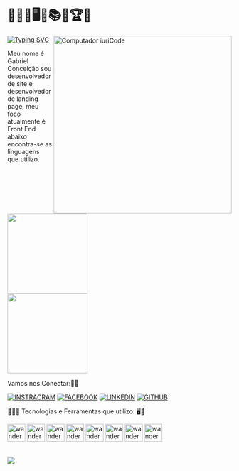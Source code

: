 # 👨🏻‍💻🖥️📱📚🥇🏆🚀

<img src="https://madefy.com.br/wp-content/themes/madefy/img/servicos/17.png" min-width="400px" max-width="400px" 
    width="400px" align="right" alt="Computador iuriCode">
   
  [![Typing SVG](https://readme-typing-svg.herokuapp.com?color=22E94EFB&lines=Welcome+on+my+Github)](https://git.io/typing-svg)

 Meu nome é Gabriel Conceição sou desenvolvedor de site e desenvolvedor de landing page, meu foco atualmente é Front End abaixo encontra-se as linguagens que utilizo.


<div>
 <img height="180em" src="https://github-readme-stats.vercel.app/api?username=gabrielcandrade01&show_icons=true&theme=dark"/>
<br>
 <img height="180em" src="https://github-readme-stats.vercel.app/api/top-langs/?username=gabrielcandrade01&layout=compact&theme=dark"/>
</div>


 Vamos nos Conectar:🤝🏼
 
  
 [![INSTRACRAM](https://img.shields.io/badge/Instagram-E4405F?style=for-the-badge&logo=instagram&logoColor=white)](https://instagram.com/gabrielconceicao01?igshid=YWJhMjlhZTc=)
 [![FACEBOOK](https://img.shields.io/badge/Facebook-1877F2?style=for-the-badge&logo=facebook&logoColor=white)](https://www.facebook.com/profile.php?id=100053744995135&mibextid=LQQJ4d)
 [![LINKEDIN](https://img.shields.io/badge/LinkedIn-0077B5?style=for-the-badge&logo=linkedin&logoColor=white)](https://www.linkedin.com/in/gabriel-concei%C3%A7%C3%A3o-de-andrade-4258b0227)
 [![GITHUB](https://img.shields.io/badge/GitHub-100000?style=for-the-badge&logo=github&logoColor=white)](https://github.com/gabrielcandrade01/)
 

  
  👨🏻‍💻 Tecnologias e Ferramentas que utilizo: 🖥️📱
 
 
 
 <div>
 <img aling="centeer"alt="wanderson-html"heignt="30" width="40" src="https://cdn.jsdelivr.net/gh/devicons/devicon/icons/vscode/vscode-original.svg"/>
<img aling="centeer"alt="wanderson-html"heignt="30" width="40" src="https://cdn.jsdelivr.net/gh/devicons/devicon/icons/html5/html5-original.svg"/>
<img aling="centeer"alt="wanderson-html"heignt="30" width="40" src="https://cdn.jsdelivr.net/gh/devicons/devicon/icons/css3/css3-original.svg"/>
<img aling="centeer"alt="wanderson-html"heignt="30" width="40" src="https://cdn.jsdelivr.net/gh/devicons/devicon/icons/javascript/javascript-original.svg"/>
<img aling="centeer"alt="wanderson-html"heignt="30" width="40" src="https://cdn.jsdelivr.net/gh/devicons/devicon/icons/typescript/typescript-plain.svg"/>
<img aling="centeer"alt="wanderson-html"heignt="30" width="40" src="https://cdn.jsdelivr.net/gh/devicons/devicon/icons/jquery/jquery-plain-wordmark.svg"/>
    <img aling="centeer"alt="wanderson-html"heignt="30" width="40" src="https://cdn.jsdelivr.net/gh/devicons/devicon/icons/figma/figma-original.svg"/>
    <img aling="centeer"alt="wanderson-html"heignt="30" width="40" src="https://cdn.jsdelivr.net/gh/devicons/devicon/icons/git/git-original-wordmark.svg"/>

    
   </div>
   
   <br>
   
  <p align="left">
  <img src="https://github-profile-trophy.vercel.app/?username=gabrielcandrade01&theme=drark&row=2&no-bg=true&column=3&margin-w=15&margin-h=15" />
</p>
